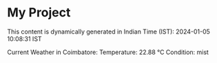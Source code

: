 # My Project

This content is dynamically generated in Indian Time (IST): 2024-01-05 10:08:31 IST


Current Weather in Coimbatore:
Temperature: 22.88 °C
Condition: mist
